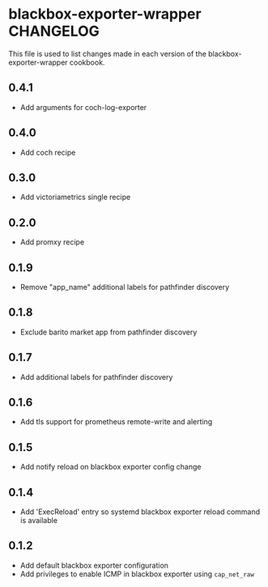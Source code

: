 # blackbox-exporter-wrapper CHANGELOG

This file is used to list changes made in each version of the blackbox-exporter-wrapper cookbook.

## 0.4.1

- Add arguments for coch-log-exporter

## 0.4.0

- Add coch recipe

## 0.3.0

- Add victoriametrics single recipe
  
## 0.2.0

- Add promxy recipe

## 0.1.9

- Remove "app_name" additional labels for pathfinder discovery
  
## 0.1.8

- Exclude barito market app from pathfinder discovery

## 0.1.7

- Add additional labels for pathfinder discovery
  
## 0.1.6

- Add tls support for prometheus remote-write and alerting

## 0.1.5

- Add notify reload on blackbox exporter config change

## 0.1.4

- Add 'ExecReload' entry so systemd blackbox exporter reload command is available

## 0.1.2

- Add default blackbox exporter configuration
- Add privileges to enable ICMP in blackbox exporter using `cap_net_raw`
